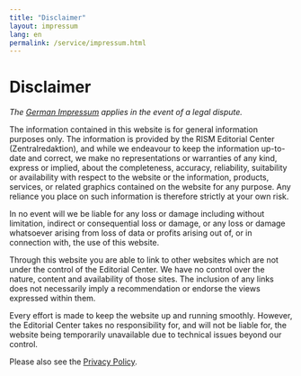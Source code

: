 ```yaml
---
title: "Disclaimer"
layout: impressum
lang: en
permalink: /service/impressum.html
---
```


# Disclaimer

*The [German Impressum]( /de/service/impressum.html) applies in the event of a legal dispute.*

The information contained in this website is for general information purposes only. The information is provided by the RISM Editorial Center (Zentralredaktion), and while we endeavour to keep the information up-to-date and correct, we make no representations or warranties of any kind, express or implied, about the completeness, accuracy, reliability, suitability or availability with respect to the website or the information, products, services, or related graphics contained on the website for any purpose. Any reliance you place on such information is therefore strictly at your own risk.

In no event will we be liable for any loss or damage including without limitation, indirect or consequential loss or damage, or any loss or damage whatsoever arising from loss of data or profits arising out of, or in connection with, the use of this website.

Through this website you are able to link to other websites which are not under the control of the Editorial Center. We have no control over the nature, content and availability of those sites. The inclusion of any links does not necessarily imply a recommendation or endorse the views expressed within them.

Every effort is made to keep the website up and running smoothly. However, the Editorial Center takes no responsibility for, and will not be liable for, the website being temporarily unavailable due to technical issues beyond our control.

Please also see the [Privacy Policy](/service/privacy-policy.html).
